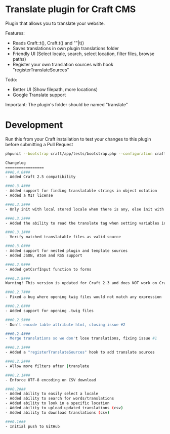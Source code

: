 Translate plugin for Craft CMS
=================

Plugin that allows you to translate your website.

Features:
- Reads Craft::t(), Craft.t() and ""|t()
- Saves translations in own plugin translations folder
- Friendly UI (Select locale, search, select location, filter files, browse paths)
- Register your own translation sources with hook "registerTranslateSources"

Todo:
- Better UI (Show filepath, more locations)
- Google Translate support

Important:
The plugin's folder should be named "translate"

Development
=================
Run this from your Craft installation to test your changes to this plugin before submitting a Pull Request
```bash
phpunit --bootstrap craft/app/tests/bootstrap.php --configuration craft/plugins/translate/phpunit.xml.dist --coverage-text craft/plugins/translate/tests

Changelog
=================
###0.4.0###
- Added Craft 2.5 compatibility

###0.3.4###
- Added support for finding translatable strings in object notation
- Added a MIT license

###0.3.3###
- Only init with local stored locale when there is any, else init with default instead of empty - this prevented saving in some occasions

###0.3.2###
- Added the ability to read the translate tag when setting variables in twig

###0.3.1###
- Verify matched translatable files as valid source

###0.3.0###
- Added support for nested plugin and template sources
- Added JSON, Atom and RSS support

###0.2.9###
- Added getCsrfInput function to forms

###0.2.8###
Warning! This version is updated for Craft 2.3 and does NOT work on Craft 2.2

###0.2.7###
- Fixed a bug where opening twig files would not match any expression

###0.2.6###
- Added support for opening .twig files

###0.2.5###
- Don't encode table attribute html, closing issue #2

###0.2.4###
- Merge translations so we don't lose translations, fixing issue #1

###0.2.3###
- Added a "registerTranslateSources" hook to add translate sources

###0.2.2###
- Allow more filters after |translate

###0.2.1###
- Enforce UTF-8 encoding on CSV download

###0.2###
- Added ability to easily select a locale
- Added ability to search for words/translations
- Added ability to look in a specific location
- Added ability to upload updated translations (csv)
- Added ability to download translations (csv)

###0.1###
- Initial push to GitHub
